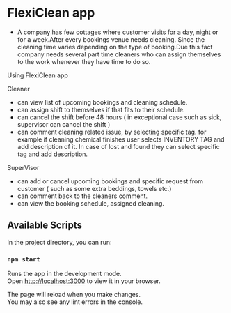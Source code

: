 # FlexiClean app

- A company has few cottages where customer visits for a day, night or for a week.After every bookings venue needs cleaning. Since the cleaning time varies depending on the type of booking.Due this fact company needs several part time cleaners who can assign themselves to the work whenever they have time to do so.

Using FlexiClean app

Cleaner

- can view list of upcoming bookings and cleaning schedule.
- can assign shift to themselves if that fits to their schedule.
- can cancel the shift before 48 hours ( in exceptional case such as sick, supervisor can cancel the shift )
- can comment cleaning related issue, by selecting specific tag. for example if cleaning chemical finishes user selects INVENTORY TAG and add description of it. In case of lost and found they can select specific tag and add description.

SuperVisor

- can add or cancel upcoming bookings and specific request from customer ( such as some extra beddings, towels etc.)
- can comment back to the cleaners comment.
- can view the booking schedule, assigned cleaning.

## Available Scripts

In the project directory, you can run:

### `npm start`

Runs the app in the development mode.\
Open [http://localhost:3000](http://localhost:3000) to view it in your browser.

The page will reload when you make changes.\
You may also see any lint errors in the console.
